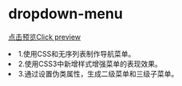 # dropdown-menu

<a href="http://htmlpreview.github.io/?https://github.com/Zzunky/dropdown-menu/blob/master/index3.html" target="_blank">点击预览Click preview</a>

<li>1.使用CSS和无序列表制作导航菜单。</li>
<li>2.使用CSS3中新增样式增强菜单的表现效果。</li>
<li>3.通过设置伪类属性，生成二级菜单和三级子菜单。</li>


